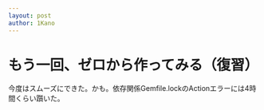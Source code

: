 ```yaml
---
layout: post
author: 1Kano
---
```


# もう一回、ゼロから作ってみる（復習）

今度はスムーズにできた。かも。依存関係Gemfile.lockのActionエラーには4時間くらい躓いた。
